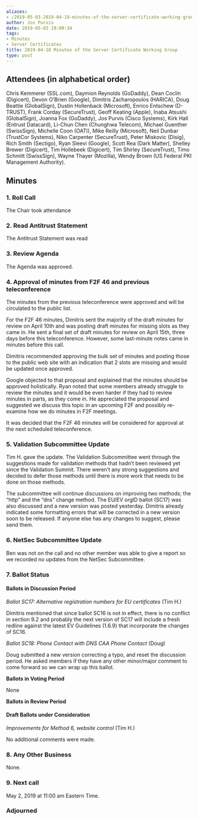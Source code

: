 ```yaml
---
aliases:
- /2019-05-03-2019-04-18-minutes-of-the-server-certificate-working-group/
author: Jos Purvis
date: 2019-05-03 19:09:34
tags:
- Minutes
- Server Certificates
title: 2019-04-18 Minutes of the Server Certificate Working Group
type: post
---
```


## Attendees (in alphabetical order) 

Chris Kemmerer (SSL.com), Daymion Reynolds (GoDaddy), Dean Coclin (Digicert), Devon O’Brien (Google), Dimitris Zacharopoulos (HARICA), Doug Beattie (GlobalSign), Dustin Hollenback (Microsoft), Enrico Entschew (D-TRUST), Frank Corday (SecureTrust), Geoff Keating (Apple), Inaba Atsushi (GlobalSign), Joanna Fox (GoDaddy), Jos Purvis (Cisco Systems), Kirk Hall (Entrust Datacard), Li-Chun Chen (Chunghwa Telecom), Michael Guenther (SwissSign), Michelle Coon (OATI), Mike Reilly (Microsoft), Neil Dunbar (TrustCor Systems), Niko Carpenter (SecureTrust), Peter Miskovic (Disig), Rich Smith (Sectigo), Ryan Sleevi (Google), Scott Rea (Dark Matter), Shelley Brewer (Digicert), Tim Hollebeek (Digicert), Tim Shirley (SecureTrust), Timo Schmitt (SwissSign), Wayne Thayer (Mozilla), Wendy Brown (US Federal PKI Management Authority).

## Minutes

### 1. Roll Call

The Chair took attendance

### 2. Read Antitrust Statement

The Antitrust Statement was read

### 3. Review Agenda

The Agenda was approved.

### 4. Approval of minutes from F2F 46 and previous teleconference 

The minutes from the previous teleconference were approved and will be circulated to the public list.

For the F2F 46 minutes, Dimitris sent the majority of the draft minutes for review on April 10th and was posting draft minutes for missing slots as they came in. He sent a final set of draft minutes for review on April 15th, three days before this teleconference. However, some last-minute notes came in minutes before this call.

Dimitris recommended approving the bulk set of minutes and posting those to the public web site with an indication that 2 slots are missing and would be updated once approved.

Google objected to that proposal and explained that the minutes should be approved holistically. Ryan noted that some members already struggle to review the minutes and it would be even harder if they had to review minutes in parts, as they come in. He appreciated the proposal and suggested we discuss this topic in an upcoming F2F and possibly re-examine how we do minutes in F2F meetings.

It was decided that the F2F 46 minutes will be considered for approval at the next scheduled teleconference.

### 5. Validation Subcommittee Update

Tim H. gave the update. The Validation Subcommittee went through the suggestions made for validation methods that hadn’t been reviewed yet since the Validation Summit. There weren’t any strong suggestions and decided to defer those methods until there is more work that needs to be done on those methods.

The subcommittee will continue discussions on improving two methods; the “http” and the “dns” change method. The EU/EV orgID ballot (SC17) was also discussed and a new version was posted yesterday. Dimitris already indicated some formatting errors that will be corrected in a new version soon to be released. If anyone else has any changes to suggest, please send them.

### 6. NetSec Subcommittee Update 

Ben was not on the call and no other member was able to give a report so we recorded no updates from the NetSec Subcommittee.

### 7. Ballot Status 

#### Ballots in Discussion Period

_Ballot SC17: Alternative registration numbers for EU certificates_ (Tim H.)

Dimitris mentioned that since ballot SC16 is not in effect, there is no conflict in section 9.2 and probably the next version of SC17 will include a fresh redline against the latest EV Guidelines (1.6.9) that incorporate the changes of SC16.

_Ballot SC18: Phone Contact with DNS CAA Phone Contact_ (Doug)

Doug submitted a new version correcting a typo, and reset the discussion period. He asked members if they have any other minor/major comment to come forward so we can wrap up this ballot.

**Ballots in Voting Period**

None

**Ballots in Review Period**

#### Draft Ballots under Consideration

_Improvements for Method 6, website control_ (Tim H.)

No additional comments were made.

### 8. Any Other Business 

None.

### 9. Next call 

May 2, 2019 at 11:00 am Eastern Time.

### Adjourned